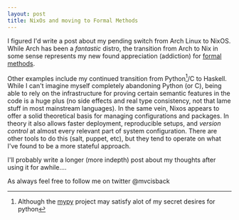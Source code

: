 ```yaml
---
layout: post
title: NixOs and moving to Formal Methods
---
```


I figured I'd write a post about my pending switch from Arch Linux to NixOS. While Arch has been a _fantastic_ distro, the transition from Arch to Nix in some sense represents my new found appreciation (addiction) for [formal methods](http://en.wikipedia.org/wiki/Formal_methods).

Other examples include my continued transition from Python[^1]/C to Haskell. While I can't imagine myself completely abandoning Python (or C), being able to rely on the infrastructure for proving certain semantic features in the code is a huge plus (no side effects and real type consistency, not that lame stuff in most mainstream languages). In the same vein, Nixos appears to offer a solid theoretical basis for managing configurations and packages. In theory it also allows faster deployment, reproducible setups, and _version control_ at almost every relevant part of system configuration. There are other tools to do this (salt, puppet, etc), but they tend to operate on what I've found to be a more stateful approach.

I'll probably write a longer (more indepth) post about my thoughts after using it for awhile....

As always feel free to follow me on twitter @mvcisback

 [^1]: Although the [mypy](http://www.mypy-lang.org/) project may satisfy alot of my secret desires for python
